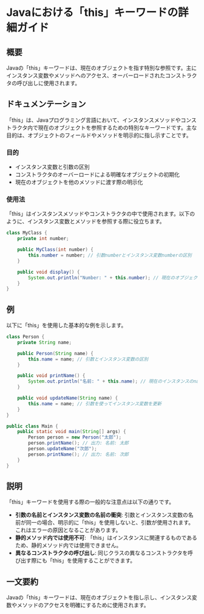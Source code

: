 <!--
Meta Description: # Javaにおける「this」キーワードの詳細ガイド ## 概要 Javaの「this」キーワードは、現在のオブジェクトを指す特別な参照です。主にインスタンス変数やメソッドへのアクセス、オーバーロードされたコンストラクタの呼び出しに使用されます。 ## ドキュメンテーション 「this」は、Jav...
Meta Keywords: person, name, public, number, void
-->

# Javaにおける「this」キーワードの詳細ガイド

## 概要
Javaの「this」キーワードは、現在のオブジェクトを指す特別な参照です。主にインスタンス変数やメソッドへのアクセス、オーバーロードされたコンストラクタの呼び出しに使用されます。

## ドキュメンテーション
「this」は、Javaプログラミング言語において、インスタンスメソッドやコンストラクタ内で現在のオブジェクトを参照するための特別なキーワードです。主な目的は、オブジェクトのフィールドやメソッドを明示的に指し示すことです。

### 目的
- インスタンス変数と引数の区別
- コンストラクタのオーバーロードによる明確なオブジェクトの初期化
- 現在のオブジェクトを他のメソッドに渡す際の明示化

### 使用法
「this」はインスタンスメソッドやコンストラクタの中で使用されます。以下のように、インスタンス変数とメソッドを参照する際に役立ちます。

```java
class MyClass {
    private int number;

    public MyClass(int number) {
        this.number = number; // 引数numberとインスタンス変数numberの区別
    }

    public void display() {
        System.out.println("Number: " + this.number); // 現在のオブジェクトのnumberを表示
    }
}
```

## 例
以下に「this」を使用した基本的な例を示します。

```java
class Person {
    private String name;

    public Person(String name) {
        this.name = name; // 引数とインスタンス変数の区別
    }

    public void printName() {
        System.out.println("名前: " + this.name); // 現在のインスタンスのnameを表示
    }

    public void updateName(String name) {
        this.name = name; // 引数を使ってインスタンス変数を更新
    }
}

public class Main {
    public static void main(String[] args) {
        Person person = new Person("太郎");
        person.printName(); // 出力: 名前: 太郎
        person.updateName("次郎");
        person.printName(); // 出力: 名前: 次郎
    }
}
```

## 説明
「this」キーワードを使用する際の一般的な注意点は以下の通りです。

- **引数の名前とインスタンス変数の名前の衝突**: 引数とインスタンス変数の名前が同一の場合、明示的に「this」を使用しないと、引数が使用されます。これはエラーの原因となることがあります。
- **静的メソッド内では使用不可**: 「this」はインスタンスに関連するものであるため、静的メソッド内では使用できません。
- **異なるコンストラクタの呼び出し**: 同じクラスの異なるコンストラクタを呼び出す際にも「this」を使用することができます。

## 一文要約
Javaの「this」キーワードは、現在のオブジェクトを指し示し、インスタンス変数やメソッドのアクセスを明確にするために使用されます。